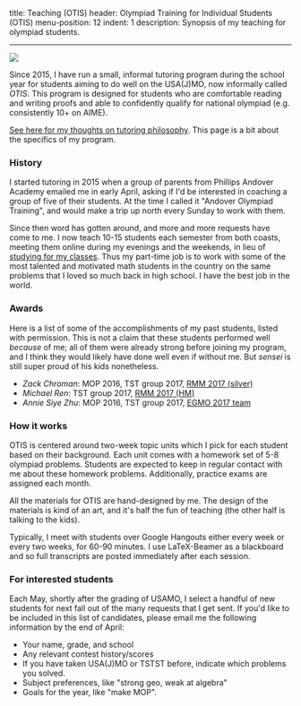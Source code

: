 title: Teaching (OTIS)
header: Olympiad Training for Individual Students (OTIS)
menu-position: 12
indent: 1
description: Synopsis of my teaching for olympiad students.

---

<img src="static/calvin-education.gif" />

Since 2015, I have run a small,
informal tutoring program during the school year
for students aiming to do well on the USA(J)MO,
now informally called *OTIS*.
This program is designed for students who are
comfortable reading and writing proofs
and able to confidently qualify for national olympiad
(e.g. consistently 10+ on AIME).

[See here for my thoughts on tutoring philosophy][tutor].
This page is a bit about the specifics of my program.

### History
I started tutoring in 2015 when a group of parents
from Phillips Andover Academy emailed me in early April,
asking if I'd be interested in coaching a group of five of their students.
At the time I called it "Andover Olympiad Training",
and would make a trip up north every Sunday to work with them.

Since then word has gotten around,
and more and more requests have come to me.
I now teach 10-15 students each semester from both coasts,
meeting them online during my evenings and the weekends,
in lieu of [studying for my classes][gir].
Thus my part-time job is to work with some of the
most talented and motivated math students in the country
on the same problems that I loved so much back in high school.
I have the best job in the world.

### Awards
Here is a list of some of the accomplishments of my past students,
listed with permission.
This is not a claim that these students performed well *because* of me;
all of them were already strong before joining my program,
and I think they would likely have done well even if without me.
But *sensei* is still super proud of his kids nonetheless.

+ *Zack Chroman*: MOP 2016, TST group 2017,
  [RMM 2017 (silver)](http://rmms.lbi.ro/rmm2017/index.php?id=results_math)
+ *Michael Ren*: TST group 2017,
  [RMM 2017 (HM)](http://rmms.lbi.ro/rmm2017/index.php?id=results_math)
+ *Annie Siye Zhu*: MOP 2016, TST group 2017,
  [EGMO 2017 team](https://www.egmo.org/registration/2017/person212)

### How it works
OTIS is centered around two-week topic units
which I pick for each student based on their background.
Each unit comes with a homework set of 5-8 olympiad problems.
Students are expected to keep in regular contact with me
about these homework problems.
Additionally, practice exams are assigned each month.

All the materials for OTIS are hand-designed by me.
The design of the materials is kind of an art,
and it's half the fun of teaching
(the other half is talking to the kids).

Typically, I meet with students over Google Hangouts
either every week or every two weeks, for 60-90 minutes.
I use LaTeX-Beamer as a blackboard and so full transcripts are posted
immediately after each session.

### For interested students
Each May, shortly after the grading of USAMO,
I select a handful of new students for next fall
out of the many requests that I get sent.
If you'd like to be included in this list of candidates,
please email me the following information by the end of April:

* Your name, grade, and school
* Any relevant contest history/scores
* If you have taken USA(J)MO or TSTST before, indicate which problems you solved.
* Subject preferences, like "strong geo, weak at algebra"
* Goals for the year, like "make MOP".

[tutor]: https://usamo.wordpress.com/2016/02/07/stop-paying-me-per-hour/
[geombook]: geombook.html
[gir]: http://catalog.mit.edu/mit/undergraduate-education/general-institute-requirements/
